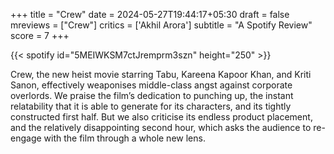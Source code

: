 +++
title = "Crew"
date = 2024-05-27T19:44:17+05:30
draft = false
mreviews = ["Crew"]
critics = ['Akhil Arora']
subtitle = "A Spotify Review"
score = 7
+++

{{< spotify id="5MEIWKSM7ctJremprm3szn" height="250" >}}

Crew, the new heist movie starring Tabu, Kareena Kapoor Khan, and Kriti Sanon, effectively weaponises middle-class angst against corporate overlords. We praise the film’s dedication to punching up, the instant relatability that it is able to generate for its characters, and its tightly constructed first half. But we also criticise its endless product placement, and the relatively disappointing second hour, which asks the audience to re-engage with the film through a whole new lens.
